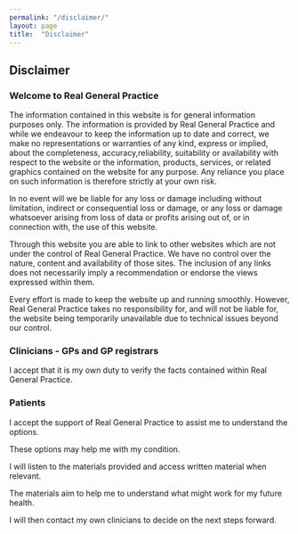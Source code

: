 ```yaml
---
permalink: "/disclaimer/"
layout: page
title:  "Disclaimer"
---
```


<section class="bg-primary text-white" id="about">
      <div class="container text-center">
        <h2 class="mb-4">Disclaimer</h2>
       </div> 
</section>

<section id="privacy">
      <div class="container">
        <div class="row">
          <div class="col-lg-12">
		  
          
<h3>Welcome to Real General Practice</h3>

<p>The information contained in this website is for general information purposes only. The information is provided by Real General Practice and while we endeavour to keep the information up to date and correct, we make no representations or warranties of any kind, express or implied, about the completeness, accuracy,reliability, suitability or availability with respect to the website or the information, products, services, or related graphics contained on the website for any purpose. Any reliance you place on such information is therefore strictly at your own risk.</p>
<p>In no event will we be liable for any loss or damage including without limitation, indirect or consequential loss or damage, or any loss or damage whatsoever arising from loss of data or profits arising out of, or in connection with, the use of this website.</p>
<p>Through this website you are able to link to other websites which are not under the control of Real General Practice. We have no control over the nature, content and availability of those sites. The inclusion of any links does not necessarily imply a recommendation or endorse the views expressed within them.</p>
<p>Every effort is made to keep the website up and running smoothly. However, Real General Practice takes no responsibility for, and will not be liable for, the website being temporarily unavailable due to technical issues beyond our control.
</p>  

<h3>Clinicians - GPs and GP registrars</h3>    

<p>I accept that it is my own duty to verify the facts contained within Real General Practice.</p>

<h3>Patients</h3> 

<p>I accept the support of Real General Practice to assist me to understand the options.</p>   
<p>These options may help me with my condition.</p>   
<p>I will listen to the materials provided and access written material when relevant.</p>   
<p>The materials aim to help me to understand what might work for my future health.</p>   
<p>I will then contact my own clinicians to decide on the next steps forward.</p>  
</p>  
		  </div>
		 </div>
		</div>
    </section>
